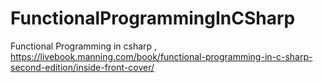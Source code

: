 # FunctionalProgrammingInCSharp
 Functional Programming in csharp , https://livebook.manning.com/book/functional-programming-in-c-sharp-second-edition/inside-front-cover/
